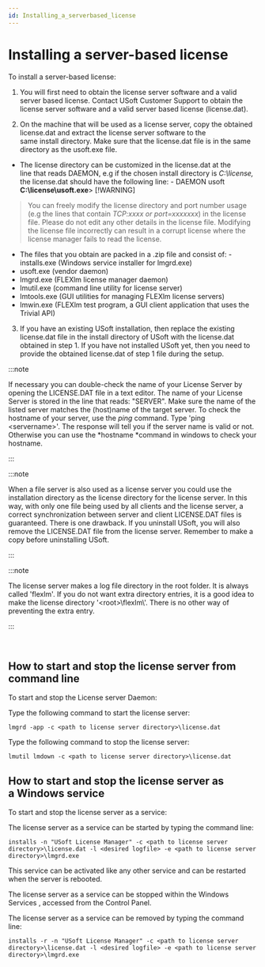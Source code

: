 ```yaml
---
id: Installing_a_serverbased_license
---
```


# Installing a server-based license

To install a server-based license:

1. You will first need to obtain the license server software and a valid server based license. Contact USoft Customer Support to obtain the license server software and a valid server based license (license.dat). 

2. On the machine that will be used as a license server, copy the obtained license.dat and extract the license server software to the same install directory. Make sure that the license.dat file is in the same directory as the usoft.exe file.

- The license directory can be customized in the license.dat at the line that reads DAEMON, e.g if the chosen install directory is *C:\\license,* the license.dat should have the following line:	- DAEMON usoft **C:\\license\\usoft.exe**> [!WARNING]
> You can freely modify the license directory and port number usage (e.g the lines that contain *TCP:xxxx *or* port=xxxxxxx*) in the license file. Please do not edit any other details in the license file. Modifying the license file incorrectly can result in a corrupt license where the license manager fails to read the license.




- The files that you obtain are packed in a .zip file and consist of:	- installs.exe (Windows service installer for lmgrd.exe)
- usoft.exe (vendor daemon)
- lmgrd.exe (FLEXlm license manager daemon)
- lmutil.exe (command line utility for license server)
- lmtools.exe (GUI utilities for managing FLEXlm license servers)
- lmwin.exe (FLEXlm test program, a GUI client application that uses the Trivial API)



3. If you have an existing USoft installation, then replace the existing license.dat file in the install directory of USoft with the license.dat obtained in step 1. If you have not installed USoft yet, then you need to provide the obtained license.dat of step 1 file during the setup.


:::note

If necessary you can double-check the name of your License Server by opening the LICENSE.DAT file in a text editor. The name of your License Server is stored in the line that reads: "SERVER". Make sure the name of the listed server matches the (host)name of the target server.
To check the hostname of your server, use the *ping* command. Type 'ping \<servername>'. The response will tell you if the server name is valid or not. Otherwise you can use the *hostname *command in windows to check your hostname.

:::


:::note

When a file server is also used as a license server you could use the installation directory as the license directory for the license server. In this way, with only one file being used by all clients and the license server, a correct synchronization between server and client LICENSE.DAT files is guaranteed. There is one drawback. If you uninstall USoft, you will also remove the LICENSE.DAT file from the license server. Remember to make a copy before uninstalling USoft.

:::


:::note

The license server makes a log file directory in the root folder. It is always called 'flexlm'. If you do not want extra directory entries, it is a good idea to make the license directory '\<root>\\flexlm\\'. There is no other way of preventing the extra entry.

:::

 

## How to start and stop the license server from command line

To start and stop the License server Daemon:

Type the following command to start the license server:

```
lmgrd -app -c <path to license server directory>\license.dat
```

Type the following command to stop the license server:

```
lmutil lmdown -c <path to license server directory>\license.dat
```

## How to start and stop the license server as a Windows service

To start and stop the license server as a service:

The license server as a service can be started by typing the command line:

```
installs -n "USoft License Manager" -c <path to license server directory>\license.dat -l <desired logfile> -e <path to license server directory>\lmgrd.exe
```

This service can be activated like any other service and can be restarted when the server is rebooted.

The license server as a service can be stopped within the Windows Services , accessed from the Control Panel.

The license server as a service can be removed by typing the command line:

```
installs -r -n "USoft License Manager" -c <path to license server directory>\license.dat -l <desired logfile> -e <path to license server directory>\lmgrd.exe
```

##  

 